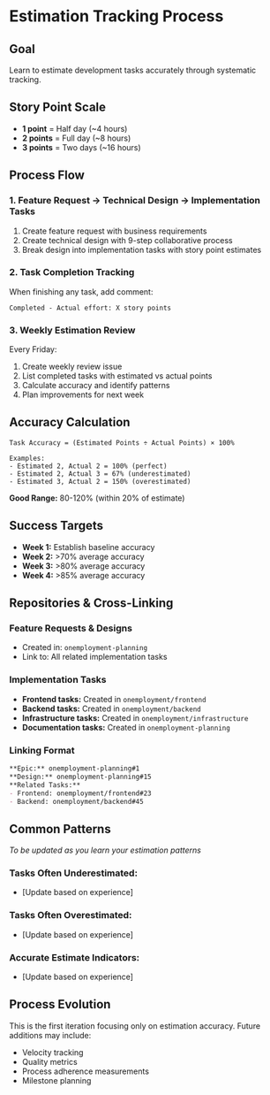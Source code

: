 # Estimation Tracking Process

## Goal
Learn to estimate development tasks accurately through systematic tracking.

## Story Point Scale
- **1 point** = Half day (~4 hours)
- **2 points** = Full day (~8 hours)  
- **3 points** = Two days (~16 hours)

## Process Flow

### 1. Feature Request → Technical Design → Implementation Tasks
1. Create feature request with business requirements
2. Create technical design with 9-step collaborative process
3. Break design into implementation tasks with story point estimates

### 2. Task Completion Tracking
When finishing any task, add comment:
```
Completed - Actual effort: X story points
```

### 3. Weekly Estimation Review
Every Friday:
1. Create weekly review issue
2. List completed tasks with estimated vs actual points
3. Calculate accuracy and identify patterns
4. Plan improvements for next week

## Accuracy Calculation
```
Task Accuracy = (Estimated Points ÷ Actual Points) × 100%

Examples:
- Estimated 2, Actual 2 = 100% (perfect)
- Estimated 2, Actual 3 = 67% (underestimated)
- Estimated 3, Actual 2 = 150% (overestimated)
```

**Good Range:** 80-120% (within 20% of estimate)

## Success Targets
- **Week 1:** Establish baseline accuracy
- **Week 2:** >70% average accuracy
- **Week 3:** >80% average accuracy  
- **Week 4:** >85% average accuracy

## Repositories & Cross-Linking

### Feature Requests & Designs
- Created in: `onemployment-planning`
- Link to: All related implementation tasks

### Implementation Tasks
- **Frontend tasks:** Created in `onemployment/frontend`
- **Backend tasks:** Created in `onemployment/backend`
- **Infrastructure tasks:** Created in `onemployment/infrastructure`
- **Documentation tasks:** Created in `onemployment-planning`

### Linking Format
```markdown
**Epic:** onemployment-planning#1
**Design:** onemployment-planning#15
**Related Tasks:** 
- Frontend: onemployment/frontend#23
- Backend: onemployment/backend#45
```

## Common Patterns
*To be updated as you learn your estimation patterns*

### Tasks Often Underestimated:
- [Update based on experience]

### Tasks Often Overestimated:
- [Update based on experience]

### Accurate Estimate Indicators:
- [Update based on experience]

## Process Evolution
This is the first iteration focusing only on estimation accuracy. Future additions may include:
- Velocity tracking
- Quality metrics
- Process adherence measurements
- Milestone planning